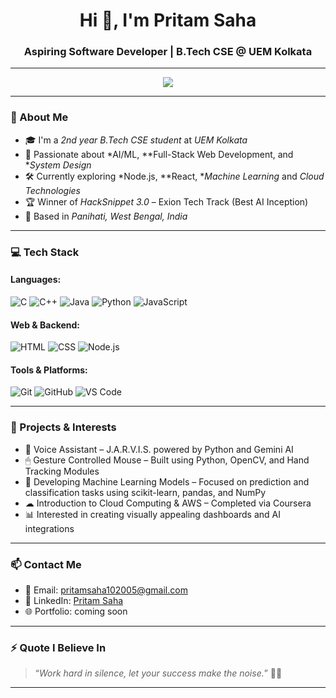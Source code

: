 <!-- Profile README for Pritam Saha -->

<h1 align="center">Hi 👋, I'm Pritam Saha</h1>
<h3 align="center">Aspiring Software Developer | B.Tech CSE @ UEM Kolkata</h3>

---

<p align="center">
  <img src="https://readme-typing-svg.herokuapp.com?font=Fira+Code&size=22&duration=3000&pause=1000&color=3E8EDE&center=true&vCenter=true&width=650&lines=Hi+I'm+Pritam+Saha;B.Tech+CSE+Undergrad+%7C+Tech+And+AI+Enthusiast;Learning+ML+%26+Full-Stack+Web+Development" />
</p>



---

### 🚀 About Me

- 🎓 I'm a *2nd year B.Tech CSE student* at *UEM Kolkata*
- 🧠 Passionate about *AI/ML, **Full-Stack Web Development, and **System Design*
- 🛠 Currently exploring *Node.js, **React, **Machine Learning* and *Cloud Technologies*
- 🏆 Winner of *HackSnippet 3.0* – Exion Tech Track (Best AI Inception)
- 📌 Based in *Panihati, West Bengal, India*

---

### 💻 Tech Stack

#### Languages:
![C](https://img.shields.io/badge/-C-A8B9CC?style=flat&logo=c&logoColor=black)
![C++](https://img.shields.io/badge/-C++-00599C?style=flat&logo=cpp&logoColor=white)
![Java](https://img.shields.io/badge/-Java-ED8B00?style=flat&logo=openjdk&logoColor=white)
![Python](https://img.shields.io/badge/-Python-3776AB?style=flat&logo=python&logoColor=white)
![JavaScript](https://img.shields.io/badge/-JavaScript-F7DF1E?style=flat&logo=javascript&logoColor=black)

#### Web & Backend:
![HTML](https://img.shields.io/badge/-HTML5-E34F26?style=flat&logo=html5&logoColor=white)
![CSS](https://img.shields.io/badge/-CSS3-1572B6?style=flat&logo=css3&logoColor=white)
![Node.js](https://img.shields.io/badge/-Node.js-339933?style=flat&logo=node.js&logoColor=white)

#### Tools & Platforms:
![Git](https://img.shields.io/badge/-Git-F05032?style=flat&logo=git&logoColor=white)
![GitHub](https://img.shields.io/badge/-GitHub-181717?style=flat&logo=github&logoColor=white)
![VS Code](https://img.shields.io/badge/-VS%20Code-007ACC?style=flat&logo=visual-studio-code&logoColor=white)

---

### 🧠 Projects & Interests

- 💬 Voice Assistant – J.A.R.V.I.S. powered by Python and Gemini AI
- 🖱 Gesture Controlled Mouse – Built using Python, OpenCV, and Hand Tracking Modules
- 🤖 Developing Machine Learning Models – Focused on prediction and classification tasks using scikit-learn, pandas, and NumPy
- ☁ Introduction to Cloud Computing & AWS – Completed via Coursera
- 📊 Interested in creating visually appealing dashboards and AI integrations


---

### 📫 Contact Me

- 📧 Email: [pritamsaha102005@gmail.com](mailto:pritamsaha102005@gmail.com)
- 💼 LinkedIn: [Pritam Saha](https://www.linkedin.com/in/pritam-saha-5a6738317/)
- 🌐 Portfolio: coming soon

---

### ⚡ Quote I Believe In
> “*Work hard in silence, let your success make the noise.*” 🧠✨

---
